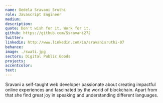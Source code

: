 ```yaml
---
name: Gedela Sravani Sruthi
role: Javascript Engineer
medium:
description:
quote: Don't wish for it, Work for it.
github: https://github.com/Ssravani272
twitter:
linkedin: http://www.linkedin.com/in/sravanisruthi-07
behance:
image: ./swati.jpg
sectors: Digital Public Goods
projects:
accentcolor:
text:
---
```


Sravani a self-taught web developer passionate about creating impactful online experiences and fascinated by the world of blockchain. Apart from that she find great joy in speaking and understanding different languages.

